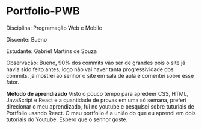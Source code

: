 # Portfolio-PWB
Disciplina: Programação Web e Mobile 

Discente: Bueno 

Estudante: Gabriel Martins de Souza 

Observação: Bueno, 90% dos commits vão ser de grandes pois o site já havia sido feito antes, logo não vai haver tanta progressividade dos commits,
já mostrei ao senhor o site em sala de aula e comentei sobre esse fator. 

**Método de aprendizado**
Visto o pouco tempo para apredeer CSS, HTML, JavaScript e React e a quantidade de provas em uma só semana, preferi direcionar o meu aprendizado, 
fui no youtube e pesquisei sobre tuturiais de Portfolio usando React. O meu portfolio é a união do que eu aprendi em dois tutoriais do Youtube. Espero que o senhor goste.
